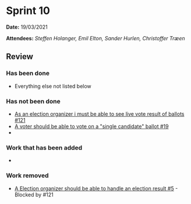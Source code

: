 # Sprint 10

**Date:** 19/03/2021

**Attendees:** *Steffen Holanger, Emil Elton, Sander Hurlen, Christoffer Træen*

## Review

### Has been done

- Everything else not listed below

### Has not been done

- [As an election organizer i must be able to see live vote result of ballots #121](https://github.com/anovote/frontend/issues/121)
- [A voter should be able to vote on a "single candidate" ballot #19](https://github.com/anovote/frontend/issues/19)
- 

### Work that has been added

- 

### Work removed

- [A Election organizer should be able to handle an election result #5](https://github.com/anovote/frontend/issues/5) - Blocked by #121

